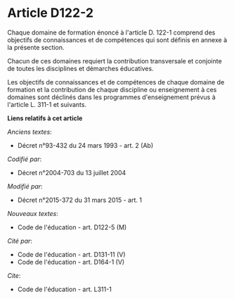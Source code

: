# Article D122-2

Chaque domaine de formation énoncé à l'article D. 122-1 comprend des objectifs de connaissances et de compétences qui sont
définis en annexe à la présente section. 

Chacun de ces domaines requiert la contribution transversale et conjointe de toutes les disciplines et démarches éducatives. 

Les objectifs de connaissances et de compétences de chaque domaine de formation et la contribution de chaque discipline ou
enseignement à ces domaines sont déclinés dans les programmes d'enseignement prévus à l'article L. 311-1 et suivants.

**Liens relatifs à cet article**

_Anciens textes_:

  - Décret n°93-432 du 24 mars 1993 - art. 2 (Ab)

_Codifié par_:

  - Décret n°2004-703 du 13 juillet 2004

_Modifié par_:

  - Décret n°2015-372 du 31 mars 2015 - art. 1

_Nouveaux textes_:

  - Code de l'éducation - art. D122-5 (M)

_Cité par_:

  - Code de l'éducation - art. D131-11 (V)
  - Code de l'éducation - art. D164-1 (V)

_Cite_:

  - Code de l'éducation - art. L311-1
